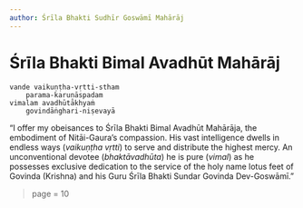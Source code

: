 ```yaml
---
author: Śrīla Bhakti Sudhīr Goswāmī Mahārāj
---
```


# Śrīla Bhakti Bimal Avadhūt Mahārāj

    vande vaikuṇṭha-vṛtti-stham
        parama-karuṇāspadam
    vimalam avadhūtākhyaṁ
        govindāṅghari-niṣevayā

“I offer my obeisances to Śrīla Bhakti Bimal Avadhūt Mahārāja, the embodiment of Nitāi-Gaura’s compassion. His vast intelligence dwells in endless ways (*vaikuṇṭha vṛtti*) to serve and distribute the highest mercy. An unconventional devotee (*bhaktāvadhūta*) he is pure (*vimal*) as he possesses exclusive dedication to the service of the holy name lotus feet of Govinda (Krishna) and his Guru Śrīla Bhakti Sundar Govinda Dev-Goswāmī.”


> page = 10
